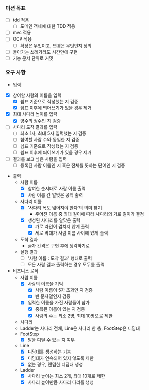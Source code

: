 ### 미션 목표
* [ ] tdd 적용
  * [ ] 도메인 객체에 대한 TDD 적용
* [ ] mvc 적용
* [ ] OCP 적용
  * [ ] 확장은 무엇이고, 변경은 무엇인지 정의
* [ ] 돌아가는 쓰레기라도 시간안에 구현
* [ ] 기능 문서 단위로 커밋

### 요구 사항
- 입력
* [x] 참여할 사람의 이름을 입력
  * [x] 쉼표 기준으로 작성했는 지 검증
  * [x] 쉼표 이후에 띄어쓰기가 있을 경우 제거
* [x] 최대 사다리 높이를 입력
  * [x] 양수의 정수인 지 검증
* [ ] 사다리 도착 결과를 입력
  * [ ] 최소 1자, 최대 5자 입력했는 지 검증 
  * [ ] 참여할 사람 수와 동일한 지 검증
  * [ ] 쉼표 기준으로 작성했는 지 검증
  * [ ] 쉼표 이후에 띄어쓰기가 있을 경우 제거
* [ ] 결과를 보고 싶은 사람을 입력
  * [ ] 등록된 사람 이름인 지 혹은 전체를 뜻하는 단어인 지 검증

- 출력
  - 사람 이름
    * [x] 참여한 순서대로 사람 이름 출력
    * [x] 사람 이름 간 알맞은 공백 출력
  - 사다리 이름
    * [x] '사다리 폭도 넓어져야 한다'의 의미 찾기
      - 주어진 이름 중 최대 길이에 따라 사다리의 가로 길이가 결정
    * [x] 생성된 사다리를 알맞은 출력
      * [x] 가로 라인이 겹치지 않게 출력
      * [x] 세로 막대가 사람 이름 사이에 있게 출력
  - 도착 결과
    - 글자 간격은 구현 후에 생각하기로
  - 실행 결과
    * [ ] '사람 이름 : 도착 결과' 형태로 출력
    * [ ] 모든 사람 결과 출력하는 경우 모두를 출력

- 비즈니스 로직
  - 사람 이름
    * [x] 사람의 이름을 기억
      * [x] 사람 이름이 5자 초과인 지 검증
      * [x] 빈 문자열인지 검증
    * [x] 입력한 이름을 가진 사람들이 참가
      * [x] 중복된 이름이 있는 지 검증
      * [x] 사람의 수는 최소 2명, 최대 10명으로 제한
  - 사다리
  - Ladder는 사다리 전체, Line은 사다리 한 층, FootStep은 디딤대
  - FootStep
    * [x] 발을 디딜 수 있는 지 여부
  - Line
    * [x] 디딤대를 생성하는 기능
    * [x] 디딤대가 연속되어 있지 않도록 제한
    * [x] 없는 경우, 랜덤한 디딤대 생성
  - Ladder
    * [x] 사다리 높이는 최소 2개, 최대 10개로 제한
    * [x] 사다리 높이만큼 사다리 다리를 생성
